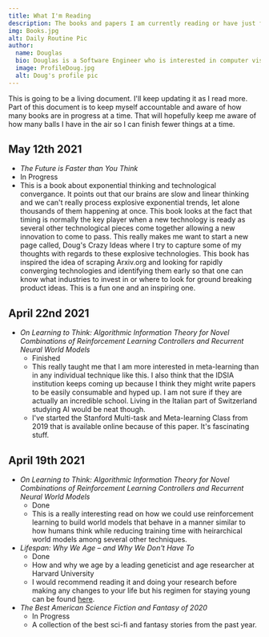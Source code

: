 ```yaml
---
title: What I'm Reading
description: The books and papers I am currently reading or have just finished.
img: Books.jpg
alt: Daily Routine Pic
author:
  name: Douglas
  bio: Douglas is a Software Engineer who is interested in computer vision and our quest for strong AI. He also is constantly looking for ways to push the envelope of his personal mental and physical fitness.
  image: ProfileDoug.jpg
  alt: Doug's profile pic
---
```


This is going to be a living document. I'll keep updating it as I read more. Part of this document is to keep myself accountable and aware of how many books are in progress at a time. That will hopefully keep me aware of how many balls I have in the air so I can finish fewer things at a time.

## May 12th 2021
* <i>The Future is Faster than You Think</i>
* In Progress
* This is a book about exponential thinking and technological convergance. It points out that our brains are slow and linear thinking and we can't really process explosive exponential trends, let alone thousands of them happening at once. This book looks at the fact that timing is normally the key player when a new technology is ready as several other technological pieces come together allowing a new innovation to come to pass. This really makes me want to start a new page called, Doug's Crazy Ideas where I try to capture some of my thoughts with regards to these explosive technologies. This book has inspired the idea of scraping Arxiv.org and looking for rapidly converging technologies and identifying them early so that one can know what industries to invest in or where to look for ground breaking product ideas. This is a fun one and an inspiring one.

## April 22nd 2021
* <i> On Learning to Think: Algorithmic Information Theory for Novel Combinations of Reinforcement Learning Controllers and Recurrent Neural World Models </i>
    * Finished
    * This really taught me that I am more interested in meta-learning than in any individual technique like this. I also think that the IDSIA institution keeps coming up because I think they might write papers to be easily consumable and hyped up. I am not sure if they are actually an incredible school. Living in the Italian part of Switzerland studying AI would be neat though.
    * I've started the Stanford Multi-task and Meta-learning Class from 2019 that is available online because of this paper. It's fascinating stuff.

## April 19th 2021

* <i> On Learning to Think: Algorithmic Information Theory for Novel Combinations of Reinforcement Learning Controllers and Recurrent Neural World Models </i>
    * Done
    * This is a really interesting read on how we could use reinforcement learning to build world models that behave in a manner similar to how humans think while reducing training time with heirarchical world models among several other techniques.
* <i>Lifespan: Why We Age – and Why We Don't Have To</i>
    * Done
    * How and why we age by a leading geneticist and age researcher at Harvard University
    * I would recommend reading it and doing your research before making any changes to your life but his regimen for staying young can be found [here](https://mentalpivot.com/practical-recommendations-from-david-sinclairs-lifespan/). 
* <i>The Best American Science Fiction and Fantasy of 2020 </i>
    * In Progress
    * A collection of the best sci-fi and fantasy stories from the past year.
